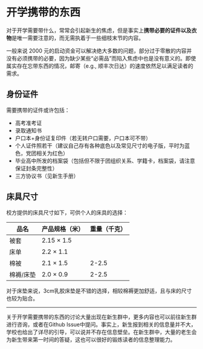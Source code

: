 # 开学携带的东西

对于开学需要带什么，常常会引起新生的焦虑，但是事实上**携带必要的证件以及衣物**是唯一需要注意的，而无需执着于一些细枝末节的内容。

一般来说 2000 元的启动资金可以解决绝大多数的问题，部分过于零散的内容并没有必须携带的必要，因为缺少某些“必需品”而陷入焦虑中也是没有意义的。即使属实存在忘带东西的情况，邮寄（e.g., 顺丰次日达）的速度依然足以满足读者的需求。

## 身份证件

需要携带的证件或许包括：

- 高考准考证
- 录取通知书
- 户口本+身份证复印件（若无转户口需要，户口本可不带）
- 个人证件照若干（建议自己存有各种底色以及常见尺寸的电子版，平时为蓝色，党团相关为红色）
- 毕业高中所发的档案袋（包括但不限于团组织关系、学籍卡，档案袋，请注意保证封条完整性）
- 三方协议书（见新生手册）

## 床具尺寸

校方提供的床具尺寸如下，可供个人的床具的选择：

| 品名      | 产品规格（米）   | 重量（千克） |
| --------- | ---------------- | ------------ |
| 被套      | 2.15 $\times$ 1.5 |              |
| 床单      | 2.2 $\times$ 1.1  |              |
| 棉被      | 2.1 $\times$ 1.5  | 2-2.5      |
| 棉褥/床垫 | 2.0 $\times$ 0.9  | 2-2.5      |

对于床垫来说，3cm乳胶床垫是不错的选择，相较棉褥更加舒适，且与床的尺寸也较为贴合。

---

关于开学需要携带的东西的讨论大量出现在新生群中，更多内容也可以前往新生群进行咨询，或者在Github Issue中提问。事实上，新生报到相关的信息量并不大，学校也给出了详尽的引导，可以说并不存在信息壁垒。在新生群中，大量的老生会为新生带来第一时间的答疑，这也可以很好的锻炼读者的信息整理能力。